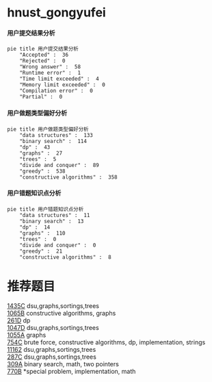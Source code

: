# hnust_gongyufei

<!-- tabs:start -->



#### **用户提交结果分析**

```mermaid
pie title 用户提交结果分析
    "Accepted" :  36
    "Rejected" :  0
    "Wrong answer" :  58
    "Runtime error" :  1
    "Time limit exceeded" :  4
    "Memory limit exceeded" :  0
    "Compilation error" :  0
    "Partial" :  0
```

#### **用户做题类型偏好分析**

```mermaid
pie title 用户做题类型偏好分析
    "data structures" :  133
    "binary search" :  114
    "dp" :  43
    "graphs" :  27
    "trees" :  5
    "divide and conquer" :  89
    "greedy" :  538
    "constructive algorithms" :  358
```
#### **用户错题知识点分析**

```mermaid
pie title 用户错题知识点分析
    "data structures" :  11
    "binary search" :  13
    "dp" :  14
    "graphs" :  110
    "trees" :  0
    "divide and conquer" :  0
    "greedy" :  21
    "constructive algorithms" :  8
```



<!-- tabs:end -->
# 推荐题目
[1435C](https://codeforces.com/contest/1435/problem/C)		dsu,graphs,sortings,trees		  
[1065B](https://codeforces.com/contest/1065/problem/B)		constructive algorithms,
                        graphs		  
[261D](https://codeforces.com/contest/261/problem/D)		dp		  
[1047D](https://codeforces.com/contest/1047/problem/D)		dsu,graphs,sortings,trees		  
[1055A](https://codeforces.com/contest/1055/problem/A)		graphs		  
[754C](https://codeforces.com/contest/754/problem/C)		brute force,
                        constructive algorithms,
                        dp,
                        implementation,
                        strings		  
[11162](https://codeforces.com/contest/1116/problem/2)		dsu,graphs,sortings,trees		  
[287C](https://codeforces.com/contest/287/problem/C)		dsu,graphs,sortings,trees		  
[309A](https://codeforces.com/contest/309/problem/A)		binary search,
                        math,
                        two pointers		  
[770B](https://codeforces.com/contest/770/problem/B)		*special problem,
                        implementation,
                        math		  
